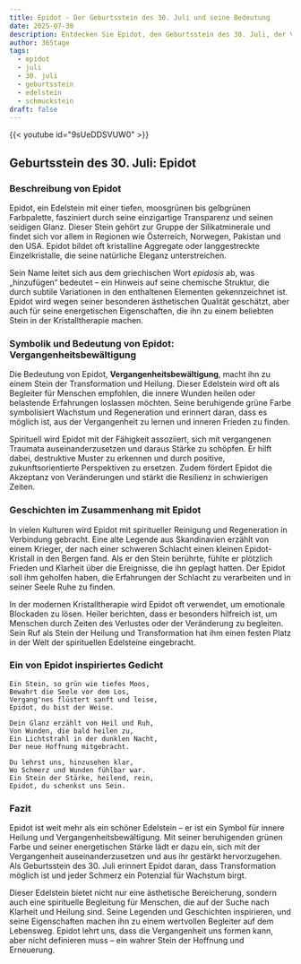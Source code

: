 ```yaml
---
title: Epidot - Der Geburtsstein des 30. Juli und seine Bedeutung
date: 2025-07-30
description: Entdecken Sie Epidot, den Geburtsstein des 30. Juli, der Vergangenheitsbewältigung symbolisiert. Seine Symbolik und Geschichte werden Sie inspirieren.
author: 365tage
tags:
  - epidot
  - juli
  - 30. juli
  - geburtsstein
  - edelstein
  - schmuckstein
draft: false
---
```


{{< youtube id="9sUeDDSVUW0" >}}

## Geburtsstein des 30. Juli: Epidot

### Beschreibung von Epidot

Epidot, ein Edelstein mit einer tiefen, moosgrünen bis gelbgrünen Farbpalette, fasziniert durch seine einzigartige Transparenz und seinen seidigen Glanz. Dieser Stein gehört zur Gruppe der Silikatminerale und findet sich vor allem in Regionen wie Österreich, Norwegen, Pakistan und den USA. Epidot bildet oft kristalline Aggregate oder langgestreckte Einzelkristalle, die seine natürliche Eleganz unterstreichen.

Sein Name leitet sich aus dem griechischen Wort _epidosis_ ab, was „hinzufügen“ bedeutet – ein Hinweis auf seine chemische Struktur, die durch subtile Variationen in den enthaltenen Elementen gekennzeichnet ist. Epidot wird wegen seiner besonderen ästhetischen Qualität geschätzt, aber auch für seine energetischen Eigenschaften, die ihn zu einem beliebten Stein in der Kristalltherapie machen.

### Symbolik und Bedeutung von Epidot: Vergangenheitsbewältigung

Die Bedeutung von Epidot, **Vergangenheitsbewältigung**, macht ihn zu einem Stein der Transformation und Heilung. Dieser Edelstein wird oft als Begleiter für Menschen empfohlen, die innere Wunden heilen oder belastende Erfahrungen loslassen möchten. Seine beruhigende grüne Farbe symbolisiert Wachstum und Regeneration und erinnert daran, dass es möglich ist, aus der Vergangenheit zu lernen und inneren Frieden zu finden.

Spirituell wird Epidot mit der Fähigkeit assoziiert, sich mit vergangenen Traumata auseinanderzusetzen und daraus Stärke zu schöpfen. Er hilft dabei, destruktive Muster zu erkennen und durch positive, zukunftsorientierte Perspektiven zu ersetzen. Zudem fördert Epidot die Akzeptanz von Veränderungen und stärkt die Resilienz in schwierigen Zeiten.

### Geschichten im Zusammenhang mit Epidot

In vielen Kulturen wird Epidot mit spiritueller Reinigung und Regeneration in Verbindung gebracht. Eine alte Legende aus Skandinavien erzählt von einem Krieger, der nach einer schweren Schlacht einen kleinen Epidot-Kristall in den Bergen fand. Als er den Stein berührte, fühlte er plötzlich Frieden und Klarheit über die Ereignisse, die ihn geplagt hatten. Der Epidot soll ihm geholfen haben, die Erfahrungen der Schlacht zu verarbeiten und in seiner Seele Ruhe zu finden.

In der modernen Kristalltherapie wird Epidot oft verwendet, um emotionale Blockaden zu lösen. Heiler berichten, dass er besonders hilfreich ist, um Menschen durch Zeiten des Verlustes oder der Veränderung zu begleiten. Sein Ruf als Stein der Heilung und Transformation hat ihm einen festen Platz in der Welt der spirituellen Edelsteine eingebracht.

### Ein von Epidot inspiriertes Gedicht

```
Ein Stein, so grün wie tiefes Moos,  
Bewahrt die Seele vor dem Los,  
Vergang'nes flüstert sanft und leise,  
Epidot, du bist der Weise.  

Dein Glanz erzählt von Heil und Ruh,  
Von Wunden, die bald heilen zu,  
Ein Lichtstrahl in der dunklen Nacht,  
Der neue Hoffnung mitgebracht.  

Du lehrst uns, hinzusehen klar,  
Wo Schmerz und Wunden fühlbar war.  
Ein Stein der Stärke, heilend, rein,  
Epidot, du schenkst uns Sein.  
```

### Fazit

Epidot ist weit mehr als ein schöner Edelstein – er ist ein Symbol für innere Heilung und Vergangenheitsbewältigung. Mit seiner beruhigenden grünen Farbe und seiner energetischen Stärke lädt er dazu ein, sich mit der Vergangenheit auseinanderzusetzen und aus ihr gestärkt hervorzugehen. Als Geburtsstein des 30. Juli erinnert Epidot daran, dass Transformation möglich ist und jeder Schmerz ein Potenzial für Wachstum birgt.

Dieser Edelstein bietet nicht nur eine ästhetische Bereicherung, sondern auch eine spirituelle Begleitung für Menschen, die auf der Suche nach Klarheit und Heilung sind. Seine Legenden und Geschichten inspirieren, und seine Eigenschaften machen ihn zu einem wertvollen Begleiter auf dem Lebensweg. Epidot lehrt uns, dass die Vergangenheit uns formen kann, aber nicht definieren muss – ein wahrer Stein der Hoffnung und Erneuerung.